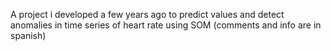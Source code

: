 A project i developed a few years ago to predict values and detect anomalies in time series of heart rate using SOM (comments and info are in spanish)
